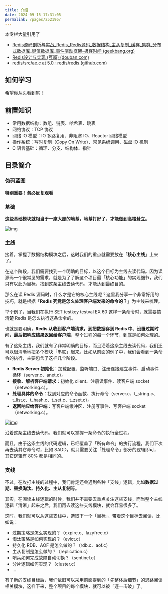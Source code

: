 ```yaml
---
title: 介绍
date: 2024-09-15 17:31:05
permalink: /pages/252196/
---
```

本专栏大量引用了

* [Redis源码剖析与实战_Redis_Redis源码_数据结构_主从复制_缓存_集群_分布式数据库_键值数据库_事件驱动框架-极客时间 (geekbang.org)](https://time.geekbang.org/column/intro/100084301?utm_campaign=geektime_search&utm_content=geektime_search&utm_medium=geektime_search&utm_source=geektime_search&utm_term=geektime_search)
* [Redis设计与实现 (豆瓣) (douban.com)](https://book.douban.com/subject/25900156/)
* [redis/src/ae.c at 5.0 · redis/redis (github.com)](https://github.com/redis/redis/blob/5.0/src/ae.c)

## 如何学习

希望你从头看到尾！

## 前置知识

- 常用数据结构：数组、链表、哈希表、跳表
- 网络协议：TCP 协议
- 网络 IO 模型：IO 多路复用、非阻塞 IO、Reactor 网络模型
- 操作系统：写时复制（Copy On Write）、常见系统调用、磁盘 IO 机制
- C 语言基础：循环、分支、结构体、指针

## 目录简介

### 伪码蓝图

**特别重要！务必反复观看**

### 基础

**这些基础模块就相当于一座大厦的地基，地基打好了，才能做到高楼耸立。**

![img](https://echo798.oss-cn-shenzhen.aliyuncs.com/img/202409160249936.png)

### 主线

接着，掌握了数据结构模块之后，这时我们的重点就需要放在「**核心主线**」上来了。

在这个阶段，我们需要找到一个明确的目标，以这个目标为主线去读代码。因为读源码一个很常见的需求，就是为了了解这个项目最「核心功能」的实现细节，我们只有以此为目标，找到这条主线去读代码，才能达到最终目的。

那么在读 Redis 源码时，什么才是它的核心主线呢？这里我分享一个非常好用的技巧，就是根据「**Redis 究竟是怎么处理客户端发来的命令的？**」为主线来梳理。

举个例子，当我们在执行 SET testkey testval EX 60 这样一条命令时，就需要搞清楚 Redis 是怎么执行这条命令的。

也就是要明确，**Redis 从收到客户端请求，到把数据存到 Redis 中、设置过期时间，最后把响应结果返回给客户端**，整个过程的每一个环节，到底是如何处理的。

有了这条主线，我们就有了非常明确的目标，而且沿着这条主线去读代码，我们还可以很清晰地把多个模块「串联」起来。比如从前面的例子中，我们会看到一条命令的执行，主要包含了这样几个阶段。

- **Redis Server 初始化**：加载配置、监听端口、注册连接建立事件、启动事件循环（server.c、anet.c）。
- **接收、解析客户端请求**：初始化 client、注册读事件、读客户端 socket（networking.c）。
- **处理具体的命令**：找到对应的命令函数、执行命令（server.c、t_string.c、t_list.c、t_hash.c、t_set.c、t_zset.c）。
- **返回响应给客户端**：写客户端缓冲区、注册写事件、写客户端 socket（networking.c）。

[![img](https://echo798.oss-cn-shenzhen.aliyuncs.com/img/202409160249039.jpeg)](https://kaito-blog-1253469779.cos.ap-beijing.myqcloud.com/2021/09/16323108140155.jpg)

沿着这条主线去读代码，我们就可以掌握一条命令的执行全过程。

而且，由于这条主线的代码逻辑，已经覆盖了「所有命令」的执行流程，我们下次再去读其它命令时，比如 SADD，就只需要关注「处理命令」部分的逻辑即可，其它逻辑有 80% 都是相同的。

### 支线

不过，在攻打主线的过程中，我们肯定还会遇到各种「支线」逻辑，比如**数据过期、替换淘汰、持久化、主从复制**等。

其实，在阅读主线逻辑的时候，我们并不需要去重点关注这些支线，而当整个主线逻辑「清晰」起来之后，我们再去读这些支线模块，就会容易很多了。

这时，我们就可以从这些支线中，选取下一个「目标」，带着这个目标去阅读，比如说：

- 过期策略是怎么实现的？（expire.c、lazyfree.c）
- 淘汰策略是如何实现的？（evict.c）
- 持久化 RDB、AOF 是怎么做的？（rdb.c、aof.c）
- 主从复制是怎么做的？（replication.c）
- 哨兵如何完成故障自动切换？（sentinel.c）
- 分片逻辑如何实现？（cluster.c）
- …

有了新的支线目标后，我们依旧可以采用前面提到的「先整体后细节」的思路阅读相关模块，这样下来，整个项目的每个模块，就可以被「逐一击破」了。
